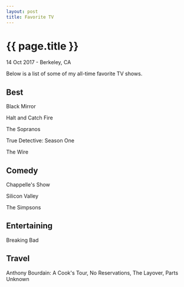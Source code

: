 ```yaml
---
layout: post
title: Favorite TV
---
```


{{ page.title }}
================

<p class="meta">14 Oct 2017 - Berkeley, CA</p>

Below is a list of some of my all-time favorite TV shows.

## Best

Black Mirror

Halt and Catch Fire

The Sopranos

True Detective: Season One

The Wire

## Comedy

Chappelle's Show

Silicon Valley

The Simpsons

## Entertaining

Breaking Bad

## Travel

Anthony Bourdain: A Cook's Tour, No Reservations, The Layover, Parts Unknown